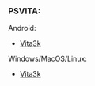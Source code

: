### PSVITA:

Android:
- [Vita3k](https://vita3k.org)

Windows/MacOS/Linux:
- [Vita3k](https://vita3k.org)
